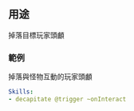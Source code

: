 用途
--------------------

掉落目標玩家頭顱

### 範例

掉落與怪物互動的玩家頭顱

```yml
Skills:
- decapitate @trigger ~onInteract
```